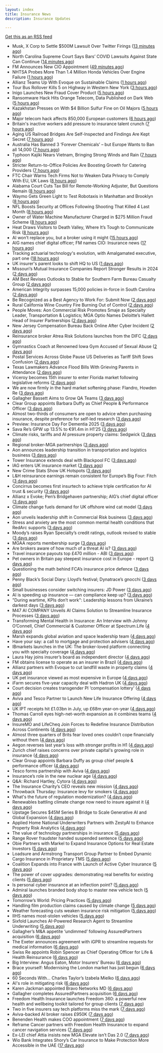 ```yaml
---
layout: index
title: Insurance News
description: Insurance Updates

---
```


[Get this as an RSS feed](/insurance.rss)

<!-- news_marker starts -->
- Musk, X Corp to Settle $500M Lawsuit Over Twitter Firings ([13 minutes ago](https://www.insurancejournal.com/news/national/2025/08/25/836848.htm))
- North Carolina Supreme Court Says Bars’ COVID Lawsuits Against State Can Continue ([14 minutes ago](https://www.insurancejournal.com/news/southeast/2025/08/25/836846.htm))
- FM Announces New CIO Appointment ([49 minutes ago](https://insurance-edge.net/2025/08/25/fm-announces-new-cio-appointment/))
- NHTSA Probes More Than 1.4 Million Honda Vehicles Over Engine Failure ([1 hours ago](https://www.insurancejournal.com/news/national/2025/08/25/836837.htm))
- Allianz Teams Up With Evoque on Sustainable Claims ([1 hours ago](https://insurance-edge.net/2025/08/25/allianz-teams-up-with-evoque-on-sustainable-claims/))
- Tour Bus Rollover Kills 5 on Highway in Western New York ([3 hours ago](https://www.insurancejournal.com/news/east/2025/08/25/836768.htm))
- Inigo Launches New Fraud Cover Product ([5 hours ago](https://insurance-edge.net/2025/08/25/inigo-launches-new-fraud-cover-product/))
- Ransomware Hack Hits Orange Telecom, Data Published on Dark Web ([5 hours ago](https://www.insurancejournal.com/news/international/2025/08/25/836826.htm))
- Kazakhstan Presses on With $4 Billion Sulfur Fine on Oil Majors ([5 hours ago](https://www.insurancejournal.com/news/international/2025/08/25/836818.htm))
- Major telecom hack affects 850,000 European customers ([6 hours ago](https://www.insurancebusinessmag.com/uk/news/cyber/major-telecom-hack-affects-850000-european-customers-547230.aspx))
- Britain's inactive workers add pressure to insurance talent crunch ([7 hours ago](https://www.insurancebusinessmag.com/uk/news/breaking-news/britains-inactive-workers-add-pressure-to-insurance-talent-crunch-547229.aspx))
- Aging US Railroad Bridges Are Self-Inspected and Findings Are Kept Secret ([7 hours ago](https://www.insurancejournal.com/news/national/2025/08/25/836794.htm))
- Australia Has Banned 3 ‘Forever Chemicals’ – but Europe Wants to Ban all 14,000 ([7 hours ago](https://www.insurancejournal.com/news/international/2025/08/25/836812.htm))
- Typhoon Kajiki Nears Vietnam, Bringing Strong Winds and Rain ([7 hours ago](https://www.insurancejournal.com/news/international/2025/08/25/836809.htm))
- Stricter Return-to-Office Policies Are Boosting Growth for Catering Providers ([7 hours ago](https://www.insurancejournal.com/news/international/2025/08/25/836685.htm))
- FTC Chair Warns Tech Firms Not to Weaken Data Privacy to Comply With EU, UK Laws ([8 hours ago](https://www.insurancejournal.com/news/national/2025/08/25/836798.htm))
- Alabama Court Cuts Tax Bill for Remote-Working Adjuster, But Questions Remain ([8 hours ago](https://www.insurancejournal.com/news/southeast/2025/08/25/836779.htm))
- Waymo Gets Green Light to Test Robotaxis in Manhattan and Brooklyn ([8 hours ago](https://www.insurancejournal.com/news/east/2025/08/25/836772.htm))
- NFL Boosts Security at Offices Following Shooting That Killed 4 Last Month ([8 hours ago](https://www.insurancejournal.com/news/east/2025/08/25/836776.htm))
- Owner of Water Machine Manufacturer Charged in $275 Million Fraud Scheme ([8 hours ago](https://www.insurancejournal.com/news/west/2025/08/25/836617.htm))
- Heat Draws Visitors to Death Valley, Where It’s Tough to Communicate Risk ([8 hours ago](https://www.insurancejournal.com/news/west/2025/08/25/836169.htm))
- AI won’t replace you, but a broker using it might ([15 hours ago](https://www.insurancebusinessmag.com/uk/news/breaking-news/ai-wont-replace-you-but-a-broker-using-it-might-547270.aspx))
- AIG names chief digital officer; FM names CIO: Insurance news ([17 hours ago](https://www.dig-in.com/news/aig-names-chief-digital-officer-fm-names-cio-insurance-news))
- Tracking actuarial technology's evolution, with Amalgamated executive, part one ([18 hours ago](https://www.dig-in.com/news/tracking-actuarial-technologys-evolution-part-one))
- UK insurer's parent looks to shift HQ to US ([1 days ago](https://www.insurancebusinessmag.com/uk/news/breaking-news/uk-insurers-parent-looks-to-shift-hq-to-us-547247.aspx))
- Missouri’s Mutual Insurance Companies Report Stronger Results in 2024 ([2 days ago](https://www.insurancejournal.com/news/midwest/2025/08/22/836744.htm))
- AM Best Revises Outlooks to Stable for Southern Farm Bureau Casualty Group ([2 days ago](https://www.insurancejournal.com/news/southeast/2025/08/22/836740.htm))
- American Integrity surpasses 15,000 policies in-force in South Carolina ([2 days ago](https://www.reinsurancene.ws/american-integrity-surpasses-15000-policies-in-force-in-south-carolina/))
- Be Recognized as a Best Agency to Work For: Submit Now ([2 days ago](https://www.insurancejournal.com/news/national/2025/08/22/836735.htm))
- Rural California Wine Country Fire Burning Out of Control ([2 days ago](https://www.insurancejournal.com/news/west/2025/08/22/836727.htm))
- People Moves: Aon Commercial Risk Promotes Smaje as Specialty Leader, Transportation & Logistics; MGA Optio Names Deloitte’s Hallett Head of Insurer Partnerships ([2 days ago](https://www.insurancejournal.com/news/international/2025/08/22/836716.htm))
- New Jersey Compensation Bureau Back Online After Cyber Incident ([2 days ago](https://www.insurancejournal.com/news/east/2025/08/22/836717.htm))
- Reinsurance broker Atrea Risk Solutions launches from the DIFC ([2 days ago](https://www.reinsurancene.ws/reinsurance-broker-atrea-risk-solutions-launches-from-the-difc/))
- Gymnastics Coach at Renowned Iowa Gym Accused of Sexual Abuse ([2 days ago](https://www.insurancejournal.com/news/midwest/2025/08/22/836708.htm))
- Postal Services Across Globe Pause US Deliveries as Tariff Shift Sows Confusion ([2 days ago](https://www.insurancejournal.com/news/international/2025/08/22/836701.htm))
- Texas Lawmakers Advance Flood Bills With Grieving Parents in Attendance ([2 days ago](https://www.insurancejournal.com/news/southcentral/2025/08/22/836699.htm))
- Viceroy becomes 15th insurer to enter Florida market following legislative reforms ([2 days ago](https://www.reinsurancene.ws/viceroy-becomes-15th-insurer-to-enter-florida-market-following-legislative-reforms/))
- We are now firmly in the hard market softening phase: Flandro, Howden Re ([3 days ago](https://www.reinsurancene.ws/we-are-now-firmly-in-the-hard-market-softening-phase-flandro-howden-re/))
- Gallagher Bassett Aims to Grow QA Teams ([3 days ago](https://insurance-edge.net/2025/08/22/gallagher-bassett-aims-to-grow-qa-teams/))
- Clear Group appoints Barbara Duffy as Chief People & Performance Officer ([3 days ago](https://www.reinsurancene.ws/clear-group-appoints-barbara-duffy-as-chief-people-performance-officer/))
- Almost two-thirds of consumers are open to advice when purchasing insurance, despite preference for self-led research ([3 days ago](https://ifamagazine.com/almost-two-thirds-of-consumers-are-open-to-advice-when-purchasing-insurance-despite-preference-for-self-led-research/))
- Preview: Insurance Day For Dementia 2025 ([3 days ago](https://insurance-edge.net/2025/08/22/preview-insurance-day-for-dementia-2025/))
- Sava Re’s GPW up 13.5% to €91.4m in H1’25 ([3 days ago](https://www.reinsurancene.ws/sava-res-gpw-up-13-5-to-e91-4m-in-h125/))
- Climate risks, tariffs and AI pressure property claims: Sedgwick ([3 days ago](https://www.insurancebusinessmag.com/uk/news/catastrophe/climate-risks-tariffs-and-ai-pressure-property-claims-sedgwick-547111.aspx))
- Regional broker-MGA partnerships ([3 days ago](https://www.insurancebusinessmag.com/uk/news/columns/regional-brokermga-partnerships-547093.aspx))
- Aon announces leadership transition in transportation and logistics business ([3 days ago](https://www.insurancebusinessmag.com/uk/news/breaking-news/aon-announces-leadership-transition-in-transportation-and-logistics-business-547092.aspx))
- Tower Insurance extends deal with Blackpool FC ([3 days ago](https://www.insurancebusinessmag.com/uk/news/breaking-news/tower-insurance-extends-deal-with-blackpool-fc-547091.aspx))
- IAG enters UK insurance market ([3 days ago](https://www.insurancebusinessmag.com/uk/news/travel/iag-enters-uk-insurance-market-547090.aspx))
- New Crime Stats Show UK Hotspots ([3 days ago](https://insurance-edge.net/2025/08/22/new-crime-stats-show-uk-hotspots/))
- L&H reinsurance earnings remain consistent for Europe’s Big Four: Fitch ([3 days ago](https://www.reinsurancene.ws/lh-reinsurance-earnings-remain-consistent-for-europes-big-four-fitch/))
- Concirrus becomes first insurtech to achieve triple certification for AI trust & security ([3 days ago](https://www.reinsurancene.ws/concirrus-becomes-first-insurtech-to-achieve-triple-certification-for-ai-trust-security/))
- Allianz x Evoke; Pen’s Bridgehaven partnership; AIG’s chief digital officer ([3 days ago](https://www.postonline.co.uk/news/7958917/allianz-x-evoke-pen%E2%80%99s-bridgehaven-partnership-aig%E2%80%99s-chief-digital-officer))
- Climate change fuels demand for UK offshore wind cat model ([3 days ago](https://www.postonline.co.uk/commercial/7958315/climate-change-fuels-demand-for-uk-offshore-wind-cat-model))
- Aon unveils leadership shift in Commercial Risk business ([3 days ago](https://www.reinsurancene.ws/aon-unveils-leadership-shift-in-commercial-risk-business/))
- Stress and anxiety are the most common mental health conditions that RedArc supports ([3 days ago](https://ifamagazine.com/stress-and-anxiety-are-the-most-common-mental-health-conditions-that-redarc-supports/))
- Moody’s raises Ryan Specialty’s credit ratings, outlook revised to stable ([3 days ago](https://www.reinsurancene.ws/moodys-raises-ryan-specialtys-credit-ratings-outlook-revised-to-stable/))
- MGAA reports membership surge ([3 days ago](https://www.insurancebusinessmag.com/uk/news/breaking-news/mgaa-reports-membership-surge-547078.aspx))
- Are brokers aware of how much of a threat AI is? ([3 days ago](https://www.insurancebusinessmag.com/uk/news/technology/are-brokers-aware-of-how-much-of-a-threat-ai-is-547077.aspx))
- Travel insurance payouts top £470 million - ABI ([3 days ago](https://www.insurancebusinessmag.com/uk/news/travel/travel-insurance-payouts-top-470-million--abi-547076.aspx))
- Pet owners in Britain pay steepest insurance cost in Europe - report ([3 days ago](https://www.insurancebusinessmag.com/uk/news/breaking-news/pet-owners-in-britain-pay-steepest-insurance-cost-in-europe--report-547074.aspx))
- Questioning the math behind FCA’s insurance price defence ([3 days ago](https://www.postonline.co.uk/regulation/7958257/questioning-the-math-behind-fca%E2%80%99s-insurance-price-defence))
- Penny Black’s Social Diary: Lloyd’s festival; Dynatrace’s gnocchi ([3 days ago](https://www.postonline.co.uk/people/7958186/penny-black%E2%80%99s-social-diary-lloyd%E2%80%99s-festival-dynatrace%E2%80%99s-gnocchi))
- Small businesses consider switching insurers: JD Power ([3 days ago](https://www.dig-in.com/news/small-businesses-consider-switching-insurers-jd-power))
- AI is speeding up insurance — can compliance keep up? ([3 days ago](https://www.dig-in.com/opinion/ai-is-affecting-insurance-compliance))
- "During wartime, KPIs don’t work": Leadership lessons from Ukraine’s darkest days ([3 days ago](https://www.insurancebusinessmag.com/uk/news/breaking-news/during-wartime-kpis-dont-work-leadership-lessons-from-ukraines-darkest-days-547007.aspx))
- M47 AI COMPANY Unveils AI Claims Solution to Streamline Insurance Processes ([3 days ago](https://www.insurtechinsights.com/m47-ai-company-unveils-ai-claims-solution-to-streamline-insurance-processes/))
- Transforming Mental Health in Insurance: An Interview with Johnny O’Connell, Chief Commercial & Customer Officer at Spectrum.Life ([4 days ago](https://www.insurtechinsights.com/transforming-mental-health-in-insurance-an-interview-with-johnny-oconnell-chief-commercial-customer-officer-at-spectrum-life/))
- Marsh expands global aviation and space leadership team ([4 days ago](https://www.insurancebusinessmag.com/uk/news/breaking-news/marsh-expands-global-aviation-and-space-leadership-team-546974.aspx))
- Have your say: a call to mortgage and protection advisers ([4 days ago](https://ifamagazine.com/have-your-say-a-call-to-mortgage-and-protection-advisers/))
- IBmarkets launches in the UK: The broker-loved platform connecting you with specialty coverage ([4 days ago](https://www.insurancebusinessmag.com/uk/news/breaking-news/ibmarkets-launches-in-the-uk-the-brokerloved-platform-connecting-you-with-specialty-coverage-546952.aspx))
- Laura Hay joins insurer’s board as independent director ([4 days ago](https://www.insurancebusinessmag.com/uk/news/breaking-news/laura-hay-joins-insurers-board-as-independent-director-546951.aspx))
- FM obtains license to operate as an insurer in Brazil ([4 days ago](https://www.insurancebusinessmag.com/uk/news/breaking-news/fm-obtains-license-to-operate-as-an-insurer-in-brazil-546948.aspx))
- Allianz partners with Evoque to cut landfill waste in property claims ([4 days ago](https://www.insurancebusinessmag.com/uk/news/claims/allianz-partners-with-evoque-to-cut-landfill-waste-in-property-claims-546947.aspx))
- UK pet insurance viewed as most expensive in Europe ([4 days ago](https://www.postonline.co.uk/personal/7958915/uk-pet-insurance-viewed-as-most-expensive-in-europe))
- iFarm secures five-year capacity deal with Hadron UK ([4 days ago](https://www.insurancebusinessmag.com/uk/news/breaking-news/ifarm-secures-fiveyear-capacity-deal-with-hadron-uk-546946.aspx))
- Court decision creates transgender PI ‘compensation lottery’ ([4 days ago](https://www.postonline.co.uk/personal/7958916/court-decision-creates-transgender-pi-%E2%80%98compensation-lottery%E2%80%99))
- Aviva and Tesco Partner to Launch New Life Insurance Offering ([4 days ago](https://www.insurtechinsights.com/aviva-and-tesco-partner-to-launch-new-life-insurance-offering/))
- UK IPT receipts hit £1.03bn in July, up £68m year-on-year ([4 days ago](https://www.insurancebusinessmag.com/uk/news/life-insurance/uk-ipt-receipts-hit-1-03bn-in-july-up-68m-yearonyear-546942.aspx))
- Thomas Carroll eyes high-net-worth expansion as it combines teams ([4 days ago](https://www.postonline.co.uk/broker/7958912/thomas-carroll-eyes-high-net-worth-expansion-as-it-combines-teams))
- InsureMO and LifeCheq Join Forces to Redefine Insurance Distribution Across Continents ([4 days ago](https://www.insurtechinsights.com/insuremo-and-lifecheq-join-forces-to-redefine-insurance-distribution-across-continents/))
- Almost three quarters of Brits fear loved ones couldn’t cope financially without them ([4 days ago](https://ifamagazine.com/almost-three-quarters-of-brits-fear-loved-ones-couldnt-cope-financially-without-them/))
- Aegon reverses last year’s loss with stronger profits in H1 ([4 days ago](https://www.insurancebusinessmag.com/uk/news/breaking-news/aegon-reverses-last-years-loss-with-stronger-profits-in-h1-546921.aspx))
- Zurich chief raises concerns over private capital's growing role in insurance ([4 days ago](https://www.insurancebusinessmag.com/uk/news/breaking-news/zurich-chief-raises-concerns-over-private-capitals-growing-role-in-insurance-546919.aspx))
- Clear Group appoints Barbara Duffy as group chief people & performance officer ([4 days ago](https://www.insurancebusinessmag.com/uk/news/breaking-news/clear-group-appoints-barbara-duffy-as-group-chief-people-and-performance-officer-546918.aspx))
- Tesco forms partnership with Aviva ([4 days ago](https://www.insurancebusinessmag.com/uk/news/life-insurance/tesco-forms-partnership-with-aviva-546917.aspx))
- Insurance’s role in the new nuclear age ([4 days ago](https://www.postonline.co.uk/commercial/7958893/insurance%E2%80%99s-role-in-the-new-nuclear-age))
- Q&A: Richard Hartley, Cytora ([4 days ago](https://www.postonline.co.uk/technology/7958053/qa-richard-hartley-cytora))
- The Insurance Charity’s CEO reveals new mission ([4 days ago](https://www.postonline.co.uk/people/7958166/the-insurance-charity%E2%80%99s-ceo-reveals-new-mission))
- Throwback Thursday: Insurance levy for smokers ([4 days ago](https://www.postonline.co.uk/claims/7956762/throwback-thursday-insurance-levy-for-smokers))
- What's the future of regulation modernization? ([4 days ago](https://www.dig-in.com/opinion/what-does-rule-modernization-mean))
- Renewables battling climate change now need to insure against it ([4 days ago](https://www.dig-in.com/articles/renewables-battling-climate-change-now-need-to-insure))
- Upstage Secures $45M Series B Bridge to Scale Generative AI and Global Expansion ([4 days ago](https://www.insurtechinsights.com/upstage-secures-45m-series-b-bridge-to-scale-generative-ai-and-global-expansion/))
- Applied Home National Underwriters Partners with ZestyAI to Enhance Property Risk Analytics ([4 days ago](https://www.insurtechinsights.com/applied-home-national-underwriters-partners-with-zestyai-to-enhance-property-risk-analytics/))
- The value of technology partnerships in insurance ([5 days ago](https://www.dig-in.com/podcast/the-value-of-technology-partnerships-in-insurance))
- Range Rover fraudster handed suspended sentence ([5 days ago](https://www.postonline.co.uk/claims/7958909/range-rover-fraudster-handed-suspended-sentence))
- Obie Partners with Markel to Expand Insurance Options for Real Estate Investors ([5 days ago](https://www.insurtechinsights.com/obie-partners-with-markel-to-expand-insurance-options-for-real-estate-investors/))
- Loadsure and Armstrong Transport Group Partner to Embed Dynamic Cargo Insurance in Proprietary TMS ([5 days ago](https://www.insurtechinsights.com/loadsure-and-armstrong-transport-group-partner-to-embed-dynamic-cargo-insurance-in-proprietary-tms/))
- Coalition Expands into France with Launch of Active Cyber Insurance ([5 days ago](https://www.insurtechinsights.com/coalition-expands-into-france-with-launch-of-active-cyber-insurance/))
- The power of cover upgrades: demonstrating real benefits for existing clients ([5 days ago](https://ifamagazine.com/the-power-of-cover-upgrades-demonstrating-real-benefits-for-existing-clients/))
- Is personal cyber insurance at an inflection point? ([5 days ago](https://www.postonline.co.uk/personal/7958123/is-personal-cyber-insurance-at-an-inflection-point))
- Admiral launches branded body shop to master new vehicle tech ([5 days ago](https://www.postonline.co.uk/claims/7958908/admiral-launches-branded-body-shop-to-master-new-vehicle-tech))
- Tomorrow’s World: Pricing Practices ([5 days ago](https://www.postonline.co.uk/personal/7958156/tomorrow%E2%80%99s-world-pricing-practices))
- Handling film production claims caused by climate change ([5 days ago](https://www.postonline.co.uk/claims/7958022/handling-film-production-claims-caused-by-climate-change))
- Weather forecasting cuts weaken insurance risk mitigation ([5 days ago](https://www.dig-in.com/news/weather-forecasting-cuts-weaken-insurance-risk-mitigation))
- IIHS names most-stolen vehicles ([5 days ago](https://www.dig-in.com/news/iihs-names-most-stolen-vehicle-models))
- Sixfold Launches AI-Powered Research Agent to Streamline Underwriting ([5 days ago](https://www.insurtechinsights.com/sixfold-launches-ai-powered-research-agent-to-streamline-underwriting/))
- Gallagher’s M&A appetite ‘undimmed’ following AssuredPartners acquisition ([6 days ago](https://www.postonline.co.uk/broker/7958906/gallagher%E2%80%99s-ma-appetite-%E2%80%98undimmed%E2%80%99-following-assuredpartners-acquisition))
- The Exeter announces agreement with iGPR to streamline requests for medical information ([6 days ago](https://ifamagazine.com/the-exeter-announces-agreement-with-igpr-to-streamline-requests-for-medical-information/))
- Swiss Re appoints Robin Spencer as Chief Operating Officer for Life & Health Reinsurance ([6 days ago](https://ifamagazine.com/swiss-re-appoints-robin-spencer-as-chief-operating-officer-for-life-health-reinsurance/))
- Big Interview: Angus Eaton, Motor Insurers’ Bureau ([6 days ago](https://www.postonline.co.uk/regulation/7958299/big-interview-angus-eaton-motor-insurers%E2%80%99-bureau))
- Brace yourself: Modernising the London market has just begun ([6 days ago](https://www.postonline.co.uk/lloyd%E2%80%99slondon/7958892/brace-yourself-modernising-the-london-market-has-just-begun))
- 60 Seconds With… Charles Taylor’s Izabela Mielko ([6 days ago](https://www.postonline.co.uk/technology/7957984/60-seconds-with%E2%80%A6-charles-taylor%E2%80%99s-izabela-mielko))
- AI's role in mitigating risk ([6 days ago](https://www.dig-in.com/opinion/ais-role-in-mitigating-risk))
- Karen Jackman appointed Bravo Networks MD ([6 days ago](https://www.postonline.co.uk/broker/7958905/karen-jackman-appointed-bravo-networks-md))
- Gallagher completes AssuredPartners acquisition ([6 days ago](https://www.postonline.co.uk/broker/7958904/gallagher-completes-assuredpartners-acquisition))
- Freedom Health Insurance launches Freedom 360: a powerful new health and wellbeing toolkit tailored for group clients ([7 days ago](https://ifamagazine.com/freedom-health-insurance-launches-freedom-360-a-powerful-new-health-and-wellbeing-toolkit-tailored-for-group-clients/))
- Two in five insurers say tech platforms miss the mark ([7 days ago](https://www.postonline.co.uk/news/7958902/two-in-five-insurers-say-tech-platforms-miss-the-mark))
- Aviva-backed AI broker raises £950K ([7 days ago](https://www.postonline.co.uk/broker/7958903/aviva-backed-ai-broker-raises-%C2%A3950k))
- Benenden Health makes COO appointment ([7 days ago](https://ifamagazine.com/benenden-health-makes-coo-appointment/))
- Reframe Cancer partners with Freedom Health Insurance to expand cancer navigation services ([7 days ago](https://ifamagazine.com/reframe-cancer-partners-with-freedom-health-insurance-to-expand-cancer-navigation-services/))
- Ex-LEI chief Attia insists new MGA Elevate isn’t Das 2.0 ([7 days ago](https://www.postonline.co.uk/personal/7958900/ex-lei-chief-attia-insists-new-mga-elevate-isn%E2%80%99t-das-20))
- Wio Bank Integrates Shory’s Car Insurance to Make Protection More Accessible in the UAE ([17 days ago](https://thefintechtimes.com/wio-bank-integrates-shorys-car-insurance-to-make-protection-more-accessible-in-the-uae/))

<!-- news_marker ends -->
